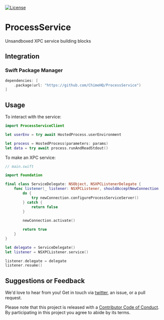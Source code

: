 [![License][license badge]][license]

# ProcessService
Unsandboxed XPC service building blocks

## Integration

### Swift Package Manager

```swift
dependencies: [
    .package(url: "https://github.com/ChimeHQ/ProcessService")
]
```

## Usage

To interact with the service:

```swift
import ProcessServiceClient

let userEnv = try await HostedProcess.userEnvironment

let process = HostedProcess(parameters: params)
let data = try await process.runAndReadStdout()
```

To make an XPC service:

```swift
// main.swift

import Foundation

final class ServiceDelegate: NSObject, NSXPCListenerDelegate {
    func listener(_ listener: NSXPCListener, shouldAcceptNewConnection newConnection: NSXPCConnection) -> Bool {
        do {
            try newConnection.configureProcessServiceServer()
        } catch {
            return false
        }
        
        newConnection.activate()

        return true
    }
}

let delegate = ServiceDelegate()
let listener = NSXPCListener.service()

listener.delegate = delegate
listener.resume()
```

## Suggestions or Feedback

We'd love to hear from you! Get in touch via [twitter](https://twitter.com/chimehq), an issue, or a pull request.

Please note that this project is released with a [Contributor Code of Conduct](CODE_OF_CONDUCT.md). By participating in this project you agree to abide by its terms.

[license]: https://opensource.org/licenses/BSD-3-Clause
[license badge]: https://img.shields.io/github/license/ChimeHQ/SwiftTreeSitter
